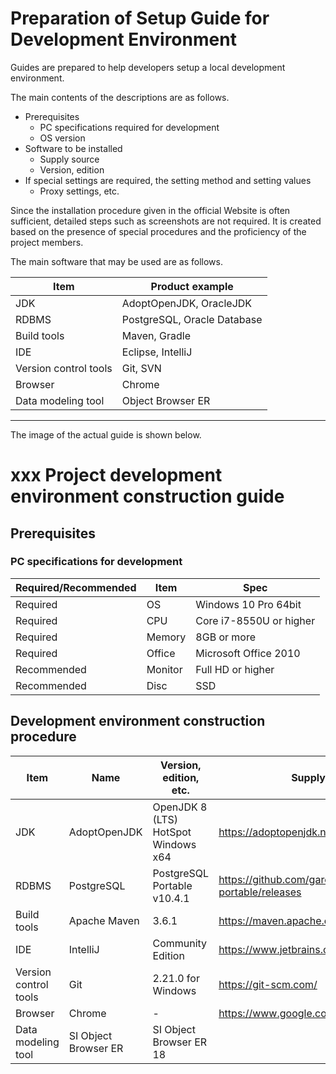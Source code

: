 # Preparation of Setup Guide for Development Environment


Guides are prepared to help developers setup a local development environment.

The main contents of the descriptions are as follows.

- Prerequisites
  - PC specifications required for development
  - OS version
- Software to be installed
  - Supply source
  - Version, edition
- If special settings are required, the setting method and setting values
  - Proxy settings, etc.

Since the installation procedure given in the official Website is often sufficient, 
detailed steps such as screenshots are not required. 
It is created based on the presence of special procedures and the proficiency of the project members.


The main software that may be used are as follows.

| Item                  | Product example                |
|------------------------|-----------------------------|
| JDK                    | AdoptOpenJDK, OracleJDK     |
| RDBMS                  | PostgreSQL, Oracle Database |
| Build tools           | Maven, Gradle               |
| IDE                    | Eclipse, IntelliJ           |
| Version control tools   | Git, SVN                    |
| Browser            | Chrome                      |
| Data modeling tool | Object Browser ER           |

-----

The image of the actual guide is shown below.

# xxx Project development environment construction guide

## Prerequisites

### PC specifications for development


| Required/Recommended | Item     | Spec              |
|-----------|----------|-----------------------|
| Required      | OS       | Windows 10 Pro 64bit  |
| Required      | CPU      | Core i7-8550U or higher    |
| Required      | Memory   | 8GB or more              |
| Required      | Office   | Microsoft Office 2010 |
| Recommended      | Monitor   | Full HD or higher           |
| Recommended      | Disc | SSD                   |


## Development environment construction procedure

| Item                   | Name                 | Version, edition, etc.           | Supply source                                      |
|------------------------|----------------------|-------------------------------------|---------------------------------------------|
| JDK                    | AdoptOpenJDK         | OpenJDK 8 (LTS) HotSpot Windows x64 | https://adoptopenjdk.net/                   |
| RDBMS                  | PostgreSQL           | PostgreSQL Portable v10.4.1         | https://github.com/garethflowers/postgresql-portable/releases |
| Build tools           | Apache Maven         | 3.6.1                               | https://maven.apache.org/                   |
| IDE                    | IntelliJ             | Community Edition                   | https://www.jetbrains.com/idea/             |
| Version control tools   | Git                  | 2.21.0 for Windows                  | https://git-scm.com/                        |
| Browser               | Chrome               | -                                   | https://www.google.com/intl/ja/chrome/      |
| Data modeling tool | SI Object Browser ER | SI Object Browser ER 18             |                       |

